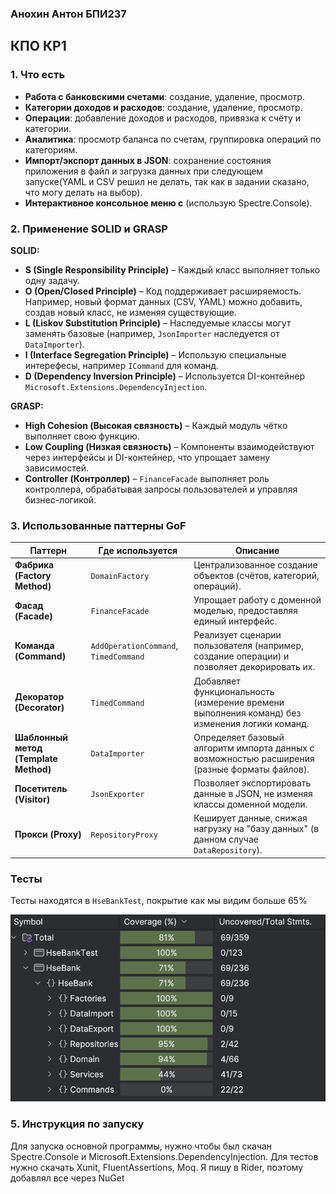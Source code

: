 ### Анохин Антон БПИ237

## КПО КР1

### 1. Что есть
 
- **Работа с банковскими счетами**: создание, удаление, просмотр.  
- **Категории доходов и расходов**: создание, удаление, просмотр.  
- **Операции**: добавление доходов и расходов, привязка к счёту и категории.  
- **Аналитика**: просмотр баланса по счетам, группировка операций по категориям.  
- **Импорт/экспорт данных в JSON**: сохранение состояния приложения в файл и загрузка данных при следующем запуске(YAML и CSV решил не делать, так как в задании сказано, что могу делать на выбор).  
- **Интерактивное консольное меню с** (использую Spectre.Console).  

### 2. Применение SOLID и GRASP

**SOLID:**  
- **S (Single Responsibility Principle)** – Каждый класс выполняет только одну задачу. 
- **O (Open/Closed Principle)** – Код поддерживает расширяемость. Например, новый формат данных (CSV, YAML) можно добавить, создав новый класс, не изменяя существующие.
- **L (Liskov Substitution Principle)** – Наследуемые классы могут заменять базовые (например, `JsonImporter` наследуется от `DataImporter`).  
- **I (Interface Segregation Principle)** – Использую специальные интерефесы, например `ICommand` для команд.  
- **D (Dependency Inversion Principle)** – Используется DI-контейнер `Microsoft.Extensions.DependencyInjection`.
  
**GRASP:**  
- **High Cohesion (Высокая связность)** – Каждый модуль чётко выполняет свою функцию.  
- **Low Coupling (Низкая связность)** – Компоненты взаимодействуют через интерфейсы и DI-контейнер, что упрощает замену зависимостей.  
- **Controller (Контроллер)** – `FinanceFacade` выполняет роль контроллера, обрабатывая запросы пользователей и управляя бизнес-логикой.  

### 3. Использованные паттерны GoF

| Паттерн                               | Где используется                      | Описание                                                                                      |
| ------------------------------------- | ------------------------------------- | --------------------------------------------------------------------------------------------- |
| **Фабрика (Factory Method)**          | `DomainFactory`                       | Централизованное создание объектов (счётов, категорий, операций).                             |
| **Фасад (Facade)**                    | `FinanceFacade`                       | Упрощает работу с доменной моделью, предоставляя единый интерфейс.                            |
| **Команда (Command)**                 | `AddOperationCommand`, `TimedCommand` | Реализует сценарии пользователя (например, создание операции) и позволяет декорировать их.    |
| **Декоратор (Decorator)**             | `TimedCommand`                        | Добавляет функциональность (измерение времени выполнения команд) без изменения логики команд. |
| **Шаблонный метод (Template Method)** | `DataImporter`                        | Определяет базовый алгоритм импорта данных с возможностью расширения (разные форматы файлов). |
| **Посетитель (Visitor)**              | `JsonExporter`                        | Позволяет экспортировать данные в JSON, не изменяя классы доменной модели.                    |
| **Прокси (Proxy)**                    | `RepositoryProxy`                     | Кеширует данные, снижая нагрузку на "базу данных" (в данном случае `DataRepository`).         |

### Тесты

Тесты находятся в `HseBankTest`, покрытие как мы видим больше 65%

![alt text](tests_coverage.png)

### 5. Инструкция по запуску

Для запуска основной программы, нужно чтобы был скачан Spectre.Console и Microsoft.Extensions.DependencyInjection. Для тестов нужно скачать Xunit, FluentAssertions, Moq. Я пишу в Rider, поэтому добавлял все через NuGet

